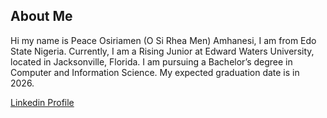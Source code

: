 ## About Me
Hi my name is Peace Osiriamen (O Si Rhea Men) Amhanesi, I am from Edo State Nigeria.
Currently, I am a Rising Junior at Edward Waters University, located in Jacksonville, Florida. I am pursuing a Bachelor’s degree in Computer and Information Science. My expected graduation date is in 2026.

[Linkedin Profile]((https://www.linkedin.com/in/peace-amhanesi-a445ab232)/)
